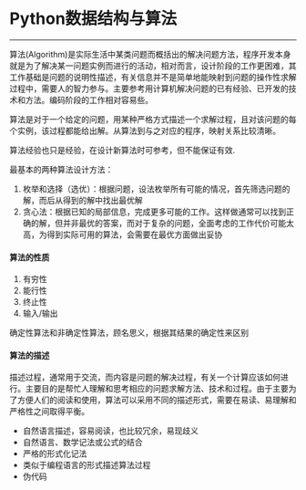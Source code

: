 # Python数据结构与算法

---

算法\(Algorithm\)是实际生活中某类问题而概括出的解决问题方法，程序开发本身就是为了解决某一问题实例而进行的活动，相对而言，设计阶段的工作更困难，其工作基础是问题的说明性描述，有关信息并不是简单地能映射到问题的操作性求解过程中，需要人的智力参与。主要参考用计算机解决问题的已有经验、已开发的技术和方法。编码阶段的工作相对容易些。

算法是对于一个给定的问题，用某种严格方式描述一个求解过程，且对该问题的每个实例，该过程都能给出解。从算法到与之对应的程序，映射关系比较清晰。

算法经验也只是经验，在设计新算法时可参考，但不能保证有效.

最基本的两种算法设计方法：

1. 枚举和选择（选优）：根据问题，设法枚举所有可能的情况，首先筛选问题的解，而后从得到的解中找出最优解
2. 贪心法：根据已知的局部信息，完成更多可能的工作。这样做通常可以找到正确的解，但并非最优的答案，而对于复杂的问题，全面考虑的工作代价可能太高，为得到实际可用的算法，会需要在最优方面做出妥协

#### 算法的性质

1. 有穷性
2. 能行性
3. 终止性
4. 输入/输出

确定性算法和非确定性算法，顾名思义，根据其结果的确定性来区别

#### 算法的描述

描述过程，通常用于交流，而内容是问题的解决过程，有关一个计算应该如何进行。主要目的是帮忙人理解和思考相应的问题求解方法、技术和过程。由于主要为了方便人们的阅读和使用，算法可以采用不同的描述形式，需要在易读、易理解和严格性之间取得平衡。

* 自然语言描述，容易阅读，也比较冗余，易现歧义
* 自然语言、数学记法或公式的结合
* 严格的形式化记法
* 类似于编程语言的形式描述算法过程
* 伪代码





